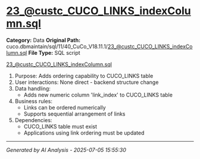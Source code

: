 # 23_@custc_CUCO_LINKS_indexColumn.sql

**Category:** Data
**Original Path:** cuco.dbmaintain/sql/11/40_CuCo_V18.11.1/23_@custc_CUCO_LINKS_indexColumn.sql
**File Type:** SQL script

23_@custc_CUCO_LINKS_indexColumn.sql
1. Purpose: Adds ordering capability to CUCO_LINKS table
2. User interactions: None direct - backend structure change
3. Data handling:
   - Adds new numeric column 'link_index' to CUCO_LINKS table
4. Business rules:
   - Links can be ordered numerically
   - Supports sequential arrangement of links
5. Dependencies:
   - CUCO_LINKS table must exist
   - Applications using link ordering must be updated

---
*Generated by AI Analysis - 2025-07-05 15:55:30*

